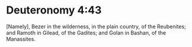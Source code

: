 # Deuteronomy 4:43

[Namely], Bezer in the wilderness, in the plain country, of the Reubenites; and Ramoth in Gilead, of the Gadites; and Golan in Bashan, of the Manassites.